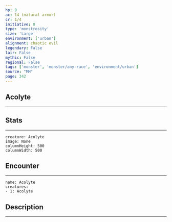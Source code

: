 ```yaml
---
hp: 9
ac: 14 (natural armor)
cr: 1/4
initiative: 0
type: 'monstrosity'    
size: 'Large'
environment: ['urban']
alignment: chaotic evil
legendary: False
lair: False
mythic: False
regional: False
tags: ['monster', 'monster/any-race', 'environment/urban']
source: "MM"
page: 342
---
```


## Acolyte
---



## Stats
---

```statblock
creature: Acolyte
image: None
columnHeight: 500
columnWidth: 500
```

## Encounter
---

```encounter-table
name: Acolyte
creatures:
- 1: Acolyte
```

## Description
---




